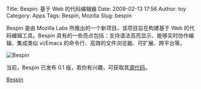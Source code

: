 Title: Bespin: 基于 Web 的代码编辑器
Date: 2009-02-13 17:56
Author: toy
Category: Apps
Tags: Bespin, Mozilla
Slug: bespin

Bespin 是由 Mozilla Labs 所推出的一个新项目，该项目旨在构建基于 Web
的代码编辑工具。Bespin
具有的一些亮点包括：支持语法高亮显示、能够实时协作编辑、集成类似
vi/Emacs 的命令行、高效的文件浏览器、可扩展、跨平台等。

![Bespin](http://i.linuxtoy.org/images/2009/02/bespin.png)

当前，Bespin 已发布 0.1
版，若你有兴趣，可获取其[源代码](http://hg.mozilla.org/labs/bespin/)。

[Bespin](http://labs.mozilla.com/projects/bespin/)
